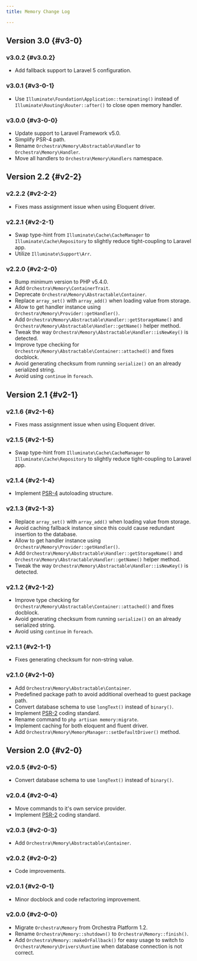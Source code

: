 ```yaml
---
title: Memory Change Log

---
```


## Version 3.0 {#v3-0}

### v3.0.2 {#v3.0.2}

* Add fallback support to Laravel 5 configuration.

### v3.0.1 {#v3-0-1}

* Use `Illuminate\Foundation\Application::terminating()` instead of `Illuminate\Routing\Router::after()` to close open memory handler.

### v3.0.0 {#v3-0-0}

* Update support to Laravel Framework v5.0.
* Simplify PSR-4 path.
* Rename `Orchestra\Memory\Abstractable\Handler` to `Orchestra\Memory\Handler`.
* Move all handlers to `Orchestra\Memory\Handlers` namespace.

## Version 2.2 {#v2-2}

### v2.2.2 {#v2-2-2}

* Fixes mass assignment issue when using Eloquent driver.

### v2.2.1 {#v2-2-1}

* Swap type-hint from `Illuminate\Cache\CacheManager` to `Illuminate\Cache\Repository` to slightly reduce tight-coupling to Laravel app.
* Utilize `Illuminate\Support\Arr`.

### v2.2.0 {#v2-2-0}

* Bump minimum version to PHP v5.4.0.
* Add `Orchestra\Memory\ContainerTrait`.
* Deprecate `Orchestra\Memory\Abstractable\Container`.
* Replace `array_set()` with `array_add()` when loading value from storage.
* Allow to get handler instance using `Orchestra\Memory\Provider::getHandler()`.
* Add `Orchestra\Memory\Abstractable\Handler::getStorageName()` and `Orchestra\Memory\Abstractable\Handler::getName()` helper method.
* Tweak the way `Orchestra\Memory\Abstractable\Handler::isNewKey()` is detected.
* Improve type checking for `Orchestra\Memory\Abstractable\Container::attached()` and fixes docblock.
* Avoid generating checksum from running `serialize()` on an already serialized string.
* Avoid using `continue` in `foreach`.

## Version 2.1 {#v2-1}

### v2.1.6 {#v2-1-6}

* Fixes mass assignment issue when using Eloquent driver.

### v2.1.5 {#v2-1-5}

* Swap type-hint from `Illuminate\Cache\CacheManager` to `Illuminate\Cache\Repository` to slightly reduce tight-coupling to Laravel app.

### v2.1.4 {#v2-1-4}

* Implement [PSR-4](https://github.com/php-fig/fig-standards/blob/master/proposed/psr-4-autoloader/psr-4-autoloader.md) autoloading structure.

### v2.1.3 {#v2-1-3}

* Replace `array_set()` with `array_add()` when loading value from storage.
* Avoid caching fallback instance since this could cause redundant insertion to the database.
* Allow to get handler instance using `Orchestra\Memory\Provider::getHandler()`.
* Add `Orchestra\Memory\Abstractable\Handler::getStorageName()` and `Orchestra\Memory\Abstractable\Handler::getName()` helper method.
* Tweak the way `Orchestra\Memory\Abstractable\Handler::isNewKey()` is detected.

### v2.1.2 {#v2-1-2}

* Improve type checking for `Orchestra\Memory\Abstractable\Container::attached()` and fixes docblock.
* Avoid generating checksum from running `serialize()` on an already serialized string.
* Avoid using `continue` in `foreach`.

### v2.1.1 {#v2-1-1}

* Fixes generating checksum for non-string value.

### v2.1.0 {#v2-1-0}

* Add `Orchestra\Memory\Abstractable\Container`.
* Predefined package path to avoid additional overhead to guest package path.
* Convert database schema to use `longText()` instead of `binary()`.
* Implement [PSR-2](https://github.com/php-fig/fig-standards/blob/master/accepted/PSR-2-coding-style-guide.md) coding standard.
* Rename command to `php artisan memory:migrate`.
* Implement caching for both eloquent and fluent driver.
* Add `Orchestra\Memory\MemoryManager::setDefaultDriver()` method.

## Version 2.0 {#v2-0}

### v2.0.5 {#v2-0-5}

* Convert database schema to use `longText()` instead of `binary()`.

### v2.0.4 {#v2-0-4}

* Move commands to it's own service provider.
* Implement [PSR-2](https://github.com/php-fig/fig-standards/blob/master/accepted/PSR-2-coding-style-guide.md) coding standard.

### v2.0.3 {#v2-0-3}

* Add `Orchestra\Memory\Abstractable\Container`.

### v2.0.2 {#v2-0-2}

* Code improvements.

### v2.0.1 {#v2-0-1}

* Minor docblock and code refactoring improvement.

### v2.0.0 {#v2-0-0}

* Migrate `Orchestra\Memory` from Orchestra Platform 1.2.
* Rename `Orchestra\Memory::shutdown()` to `Orchestra\Memory::finish()`.
* Add `Orchestra\Memory::makeOrFallback()` for easy usage to switch to `Orchestra\Memory\Drivers\Runtime` when database connection is not correct.
